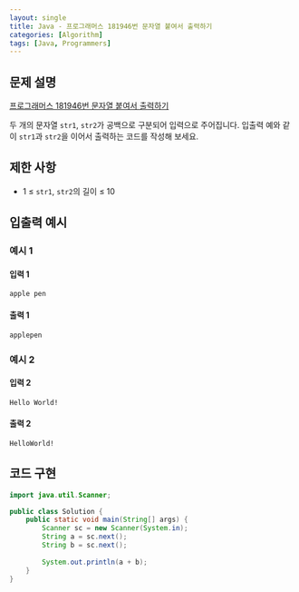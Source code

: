 ```yaml
---
layout: single
title: Java - 프로그래머스 181946번 문자열 붙여서 출력하기
categories: [Algorithm]
tags: [Java, Programmers]
---
```


## 문제 설명
[프로그래머스 181946번 문자열 붙여서 출력하기](https://school.programmers.co.kr/learn/courses/30/lessons/181946?language=java)

두 개의 문자열 `str1`, `str2`가 공백으로 구분되어 입력으로 주어집니다.
입출력 예와 같이 `str1`과 `str2`을 이어서 출력하는 코드를 작성해 보세요.

## 제한 사항
- 1 ≤ `str1`, `str2`의 길이 ≤ 10

## 입출력 예시

### 예시 1

#### 입력 1

```plaintext
apple pen
```

#### 출력 1

```plaintext
applepen
```

### 예시 2

#### 입력 2

```plaintext
Hello World!
```

#### 출력 2

```plaintext
HelloWorld!
```

## 코드 구현

```java
import java.util.Scanner;

public class Solution {
    public static void main(String[] args) {
        Scanner sc = new Scanner(System.in);
        String a = sc.next();
        String b = sc.next();
        
        System.out.println(a + b);
    }
}
```